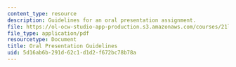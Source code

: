 ```yaml
---
content_type: resource
description: Guidelines for an oral presentation assignment.
file: https://ol-ocw-studio-app-production.s3.amazonaws.com/courses/21l-017-the-art-of-the-probable-literature-and-probability-spring-2008/5d16ab6b291d62c1d1d2f672bc78b78a_raman_orals.pdf
file_type: application/pdf
resourcetype: Document
title: Oral Presentation Guidelines
uid: 5d16ab6b-291d-62c1-d1d2-f672bc78b78a
---
```

